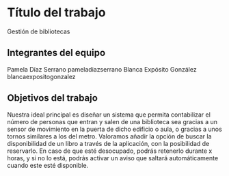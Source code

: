 # Título del trabajo

Gestión de bibliotecas

## Integrantes del equipo

Pamela Díaz Serrano pameladiazserrano
Blanca Expósito González blancaexpositogonzalez

## Objetivos del trabajo

Nuestra ideal principal es diseñar un sistema que permita contabilizar el número de personas que entran y salen de una biblioteca sea gracias a un sensor de movimiento en la puerta de dicho edificio o aula, o gracias a unos tornos similares a los del metro. 
Valoramos añadir la opción de buscar la disponibilidad de un libro a través de la aplicación, con la posibilidad de reservarlo. En caso de que esté desocupado, podrás retenerlo durante x horas, y si no lo está, podrás activar un aviso que saltará automáticamente cuando este esté disponible.

